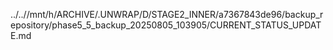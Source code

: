 ../..//mnt/h/ARCHIVE/.UNWRAP/D/STAGE2_INNER/a7367843de96/backup_repository/phase5_5_backup_20250805_103905/CURRENT_STATUS_UPDATE.md